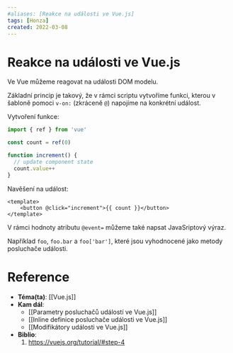 ```yaml
---
#aliases: [Reakce na události ve Vue.js]
tags: [Honza]
created: 2022-03-08
---
```


# Reakce na události ve Vue.js
Ve Vue můžeme reagovat na události DOM modelu.

Základní princip je takový, že v rámci scriptu vytvoříme funkci, kterou v šabloně pomoci `v-on:` (zkráceně `@`) napojíme na konkrétní událost.

Vytvoření funkce:
```javascript
import { ref } from 'vue'

const count = ref(0)

function increment() {
  // update component state
  count.value++
}
```

Navěšení na událost:
```vue
<template>
	<button @click="increment">{{ count }}</button>
</template>
```

V rámci hodnoty atributu `@event=`  můžeme také napsat JavaSriptový výraz.

Například `foo`, `foo.bar` a `foo['bar']`, které jsou vyhodnocené jako metody posluchače události.

# Reference
- **Téma(ta)**: [[Vue.js]]
- **Kam dál**: 
	- [[Parametry posluchačů událostí ve Vue.js]]
	- [[Inline definice posluchače události ve Vue.js]]
	- [[Modifikátory události ve Vue.js]]
- **Biblio**:
	1. https://vuejs.org/tutorial/#step-4